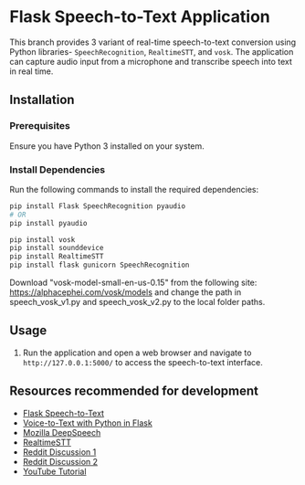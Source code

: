 # Flask Speech-to-Text Application

This branch provides 3 variant of real-time speech-to-text conversion using Python libraries- `SpeechRecognition`, `RealtimeSTT`, and `vosk`. The application can capture audio input from a microphone and transcribe speech into text in real time.

## Installation

### Prerequisites
Ensure you have Python 3 installed on your system. 

### Install Dependencies
Run the following commands to install the required dependencies:

```sh
pip install Flask SpeechRecognition pyaudio
# OR
pip install pyaudio

pip install vosk
pip install sounddevice
pip install RealtimeSTT
pip install flask gunicorn SpeechRecognition
```

Download "vosk-model-small-en-us-0.15" from the following site:
https://alphacephei.com/vosk/models
and change the path in speech_vosk_v1.py and speech_vosk_v2.py to the local folder paths.

## Usage

1. Run the application and open a web browser and navigate to `http://127.0.0.1:5000/` to access the speech-to-text interface.

## Resources recommended for development

- [Flask Speech-to-Text](https://github.com/Vatsalparsaniya/Flask-speech-to-text)
- [Voice-to-Text with Python in Flask](https://github.com/ruslanmv/Voice-to-text-with-Python-in-Flask)
- [Mozilla DeepSpeech](https://github.com/mozilla/DeepSpeech)
- [RealtimeSTT](https://github.com/KoljaB/RealtimeSTT)
- [Reddit Discussion 1](https://www.reddit.com/r/Python/comments/170iwzc/i_developed_a_realtime_speech_to_text_library/)
- [Reddit Discussion 2](https://www.reddit.com/r/MachineLearning/comments/1ifbd48/dwhat_is_the_best_speech_recognition_model_now/)
- [YouTube Tutorial](https://www.youtube.com/watch?v=eykWtp-Bt8A)
